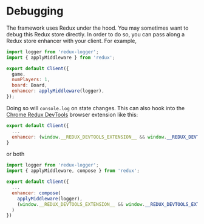 # Debugging

The framework uses Redux under the hood.
You may sometimes want to debug this Redux store directly.
In order to do so, you can pass along a Redux store enhancer
with your client. For example,

```js
import logger from 'redux-logger';
import { applyMiddleware } from 'redux';

export default Client({
  game,
  numPlayers: 1,
  board: Board,
  enhancer: applyMiddleware(logger),
});
```

Doing so will `console.log` on state changes. This can also hook into the [Chrome Redux DevTools](http://extension.remotedev.io/) browser extension like this:

```js
export default Client({
  ...
  enhancer: (window.__REDUX_DEVTOOLS_EXTENSION__ && window.__REDUX_DEVTOOLS_EXTENSION__())
}
```

or both

```js
import logger from 'redux-logger';
import { applyMiddleware, compose } from 'redux';

export default Client({
  ...
  enhancer: compose(
    applyMiddleware(logger),
    (window.__REDUX_DEVTOOLS_EXTENSION__ && window.__REDUX_DEVTOOLS_EXTENSION__())
  )
})
```
